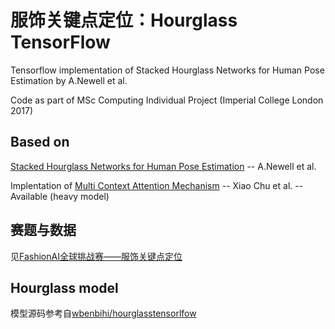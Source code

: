 # 服饰关键点定位：Hourglass TensorFlow
Tensorflow implementation of Stacked Hourglass Networks for Human Pose Estimation by A.Newell et al.

Code as part of MSc Computing Individual Project (Imperial College London 2017)
## Based on
[Stacked Hourglass Networks for Human Pose Estimation](https://arxiv.org/abs/1603.06937) -- A.Newell et al. 

Implentation of [Multi Context Attention Mechanism](https://arxiv.org/abs/1702.07432) -- Xiao Chu et al. -- Available (heavy model)
## 赛题与数据
见[FashionAI全球挑战赛——服饰关键点定位](https://tianchi.aliyun.com/competition/introduction.htm?spm=5176.100066.0.0.4939d780MlsHSQ&raceId=231648)
## Hourglass model
模型源码参考自[wbenbihi/hourglasstensorlfow](https://github.com/wbenbihi/hourglasstensorlfow)
